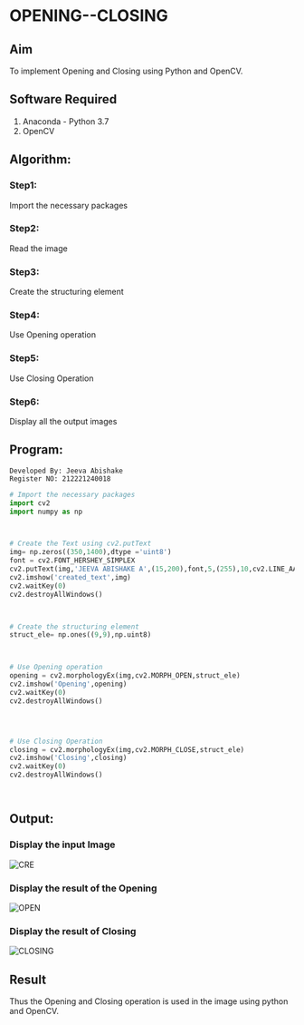 # OPENING--CLOSING
## Aim
To implement Opening and Closing using Python and OpenCV.

## Software Required
1. Anaconda - Python 3.7
2. OpenCV
## Algorithm:
### Step1:
Import the necessary packages


### Step2:
Read the image

### Step3:
Create the structuring element

### Step4:
Use Opening operation

### Step5:
Use Closing Operation

### Step6:
Display all the output images

 
## Program:
```
Developed By: Jeeva Abishake
Register NO: 212221240018
```
``` Python
# Import the necessary packages
import cv2
import numpy as np



# Create the Text using cv2.putText
img= np.zeros((350,1400),dtype ='uint8')
font = cv2.FONT_HERSHEY_SIMPLEX
cv2.putText(img,'JEEVA ABISHAKE A',(15,200),font,5,(255),10,cv2.LINE_AA)
cv2.imshow('created_text',img)
cv2.waitKey(0)
cv2.destroyAllWindows()



# Create the structuring element
struct_ele= np.ones((9,9),np.uint8)



# Use Opening operation
opening = cv2.morphologyEx(img,cv2.MORPH_OPEN,struct_ele)
cv2.imshow('Opening',opening)
cv2.waitKey(0)
cv2.destroyAllWindows()




# Use Closing Operation
closing = cv2.morphologyEx(img,cv2.MORPH_CLOSE,struct_ele)
cv2.imshow('Closing',closing)
cv2.waitKey(0)
cv2.destroyAllWindows()




```
## Output:

### Display the input Image
![CRE](https://github.com/JEEVAABI/OPENING--CLOSING/assets/93427098/fcfce43b-4f5a-4b80-be10-f856cc44c846)


### Display the result of the Opening
![OPEN](https://github.com/JEEVAABI/OPENING--CLOSING/assets/93427098/d2a3d189-a4bd-4dec-a2e3-8036a43608f4)

### Display the result of Closing
![CLOSING](https://github.com/JEEVAABI/OPENING--CLOSING/assets/93427098/8abe1624-d27f-475f-a5bc-9d558c3629c0)


## Result
Thus the Opening and Closing operation is used in the image using python and OpenCV.
